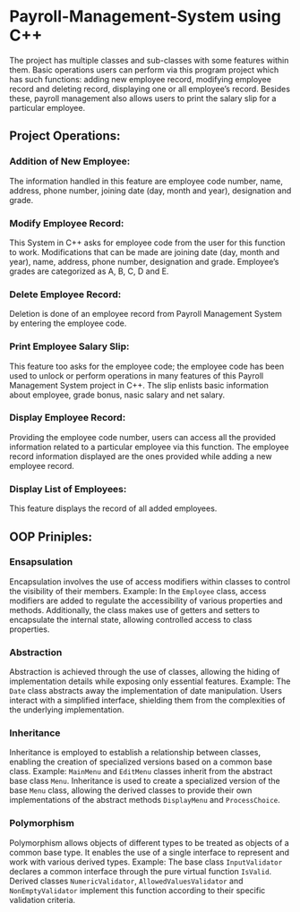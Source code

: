 # Payroll-Management-System using C++

The project has multiple classes and sub-classes with some features within them. Basic operations users can perform via this program project which has such functions: adding new employee record, modifying employee record and deleting record, displaying one or all employee’s record. Besides these, payroll management also allows users to print the salary slip for a particular employee.

## Project Operations:
### Addition of New Employee:
The information handled in this feature are employee code number, name, address, phone number, joining date (day, month and year), designation and grade.
### Modify Employee Record:
This System in C++ asks for employee code from the user for this function to work. Modifications that can be made are joining date (day, month and year), name, address, phone number, designation and grade. Employee’s grades are categorized as A, B, C, D and E.
### Delete Employee Record:
Deletion is done of an employee record from Payroll Management System by entering the employee code.
### Print Employee Salary Slip:
This feature too asks for the employee code; the employee code has been used to unlock or perform operations in many features of this Payroll Management System project in C++. The slip enlists basic information about employee, grade bonus, nasic salary and net salary.
### Display Employee Record:
Providing the employee code number, users can access all the provided information related to a particular employee via this function. The employee record information displayed are the ones provided while adding a new employee record.
### Display List of Employees:
This feature displays the record of all added employees.

## OOP Priniples:
### Ensapsulation
Encapsulation involves the use of access modifiers within classes to control the visibility of their members.
Example: In the `Employee` class, access modifiers are added to regulate the accessibility of various properties and methods. Additionally, the class makes use of getters and setters to encapsulate the internal state, allowing controlled access to class properties.
### Abstraction
Abstraction is achieved through the use of classes, allowing the hiding of implementation details while exposing only essential features.
Example: The `Date` class abstracts away the implementation of date manipulation. Users interact with a simplified interface, shielding them from the complexities of the underlying implementation.
### Inheritance
Inheritance is employed to establish a relationship between classes, enabling the creation of specialized versions based on a common base class.
Example: `MainMenu` and `EditMenu` classes inherit from the abstract base class `Menu`. Inheritance is used to create a specialized version of the base `Menu` class, allowing the derived classes to provide their own implementations of the abstract methods `DisplayMenu` and `ProcessChoice`.
### Polymorphism
Polymorphism allows objects of different types to be treated as objects of a common base type. It enables the use of a single interface to represent and work with various derived types.
Example: The base class `InputValidator` declares a common interface through the pure virtual function `IsValid`. Derived classes `NumericValidator`, `AllowedValuesValidator` and `NonEmptyValidator` implement this function according to their specific validation criteria.
